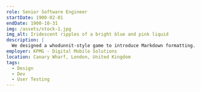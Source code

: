 ```yaml
---
role: Senior Software Engineer
startDate: 1900-02-01
endDate: 1900-10-31
img: /assets/stock-1.jpg
img_alt: Iridescent ripples of a bright blue and pink liquid
description: |
  We designed a whodunnit-style game to introduce Markdown formatting. Suspense — suspicion — syntax!
employer: KPMG - Digital Mobile Solutions
location: Canary Wharf, London, United Kingdom
tags:
  - Design
  - Dev
  - User Testing
---
```

